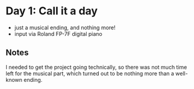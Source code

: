 # Day 1: Call it a day

- just a musical ending, and nothing more!
- input via Roland FP-7F digital piano

## Notes

I needed to get the project going technically, so there was not much time left for the musical part, which turned out to be nothing more than a well-known ending.
